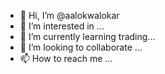 - 👋 Hi, I’m @aalokwalokar
- 👀 I’m interested in ...
- 🌱 I’m currently learning trading...
- 💞️ I’m looking to collaborate  ...
- 📫 How to reach me ...

<!---
aalokwalokar/aalokwalokar is a ✨ special ✨ repository because its `README.md` (this file) appears on your GitHub profile.
You can click the Preview link to take a look at your changes.
--->
